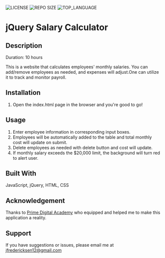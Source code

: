 ![LICENSE](https://img.shields.io/github/license/freder48/jquery-salary-calculator?style=flat-square)
![REPO SIZE](https://img.shields.io/github/repo-size/freder48/jquery-salary-calculator?style=flat-square)
![TOP_LANGUAGE](https://img.shields.io/github/languages/top/freder48/jquery-salary-calculator?style=flat-square)

# jQuery Salary Calculator

## Description

Duration: 10 hours

This is a website that calculates employees' monthly salaries. You can add/remove employees as needed, and expenses will adjust.One can utilize it to track and monitor payroll.


## Installation

1. Open the index.html page in the browser and you're good to go!

## Usage

1. Enter employee information in corresponding input boxes.
2. Employees will be automatically added to the table and total monthly cost will update on submit. 
3. Delete employees as needed with delete button and cost will update. 
4. If monthly salary exceeds the $20,000 limit, the background will turn red to alert user. 

## Built With

JavaScript, jQuery, HTML, CSS

## Acknowledgement
Thanks to [Prime Digital Academy](www.primeacademy.io) who equipped and helped me to make this application a reality. 

## Support
If you have suggestions or issues, please email me at jfredericksen12@gmail.com